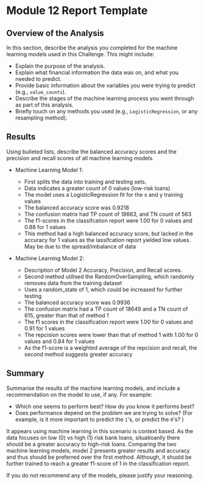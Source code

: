 # Module 12 Report Template

## Overview of the Analysis

In this section, describe the analysis you completed for the machine learning models used in this Challenge. This might include:

* Explain the purpose of the analysis.
* Explain what financial information the data was on, and what you needed to predict.
* Provide basic information about the variables you were trying to predict (e.g., `value_counts`).
* Describe the stages of the machine learning process you went through as part of this analysis.
* Briefly touch on any methods you used (e.g., `LogisticRegression`, or any resampling method).

## Results

Using bulleted lists, describe the balanced accuracy scores and the precision and recall scores of all machine learning models.

* Machine Learning Model 1:

  * First splits the data into training and testing sets.
  * Data indicates a greater count of 0 values (low-risk loans)
  * The model uses a LogisticRegression fit for the x and y training values
  * The balanced accuracy score was 0.9218
  * The confusion matrix had TP count of 18663, and TN count of 563
  * The f1-scores in the classifcation report were 1.00 for 0 values and 0.88 for 1 values
  * This method had a high balanced accuracy score, but lacked in the accuracy for 1 values as the lassifcation report yielded low values. May be due to the spread/imbalance of data



* Machine Learning Model 2:
  * Description of Model 2 Accuracy, Precision, and Recall scores.
  * Second method utilised the RandomOverSampling, which randomly removes data from the training dataset
  * Uses a random_state of 1, which could be increased for further testing
  * The balanced accuracy score was 0.9936
  * The confusion matrix had a TP count of 18649 and a TN count of 615, greater than that of method 1
  * The f1 scores in the classification report were 1.00 for 0 values and 0.91 for 1 values
  * The repcision scores were lower than that of method 1 with 1.00 for 0 values and 0.84 for 1 values
  * As the f1-score is a weighted average of the repcision and recall, the second method suggests greater accuracy

## Summary

Summarise the results of the machine learning models, and include a recommendation on the model to use, if any. For example:
* Which one seems to perform best? How do you know it performs best?
* Does performance depend on the problem we are trying to solve? (For example, is it more important to predict the `1`'s, or predict the `0`'s? ) 

It appears using machine learning in this scenario is context based. As the data focuses on low (0) vs high (1) risk bank loans, situatioanlly there should be a greater accuracy to high-risk loans. Comparing the two machine learning models, model 2 presents greater results and accuracy and thus should be preferred over the first method. Although, it shuold be further trained to reach a greater f1-score of 1 in the classification report. 

If you do not recommend any of the models, please justify your reasoning.
